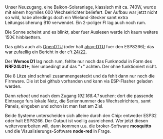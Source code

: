 Unser Neuzugang, eine Balkon-Solaranlage, klassisch mit ca. 740W, wurde mit einem hoymiles 600 Wechselrichter beliefert. Der Aufbau war jetzt nicht so wild, habe allerdings doch ein Wieland-Stecker samt extra Leitungssicherung B10 verwendet. Ein 2-poliger FI lag auch noch rum.

Die Sonne scheint und es blinkt, aber fuer Auslesen werde ich kaum weitere 150€ hinblaettern.

Das gibts auch als [OpenDTU](https://github.com/tbnobody/OpenDTU) (oder halt [ahoy-DTU](https://ahoydtu.de/) fuer den ESP8266); das war zufaellig ein Bericht in der c't [24/22](https://www.heise.de/select/ct/2022/24/2224315343257577596).

Der **Wemos D1** lag noch rum, fehlte nur noch das Funkmodul in Form des **NRF24L01+**; hier unbedingt auf das "+" achten. Der ohne funktioniert nicht.

Die 8 Litze sind schnell zusammengesteckt und da fehlt dann nur noch die Firmware. Die ist bei github vorhanden und kann via ESP-Flasher geladen werden.

Dann *reboot* und nach dem Zugang *192.168.4.1* suchen; dort die passende Eintraege furs lokale Netz, die Seriennummer des Wechselrichters, samt Panels, eingeben und schon ist man fast am Ziel.

Beide Systeme unterscheiden sich alleine durch den Chip: entweder ESP32 oder halt ESP8266. Der Output ist voellig ausreichend. Wer jetzt diesen weiterverarbeiten will, dann kommen u.a. die broker-Software **mosquitto** und die Visualisierungs-Software **node-red** in Frage.
